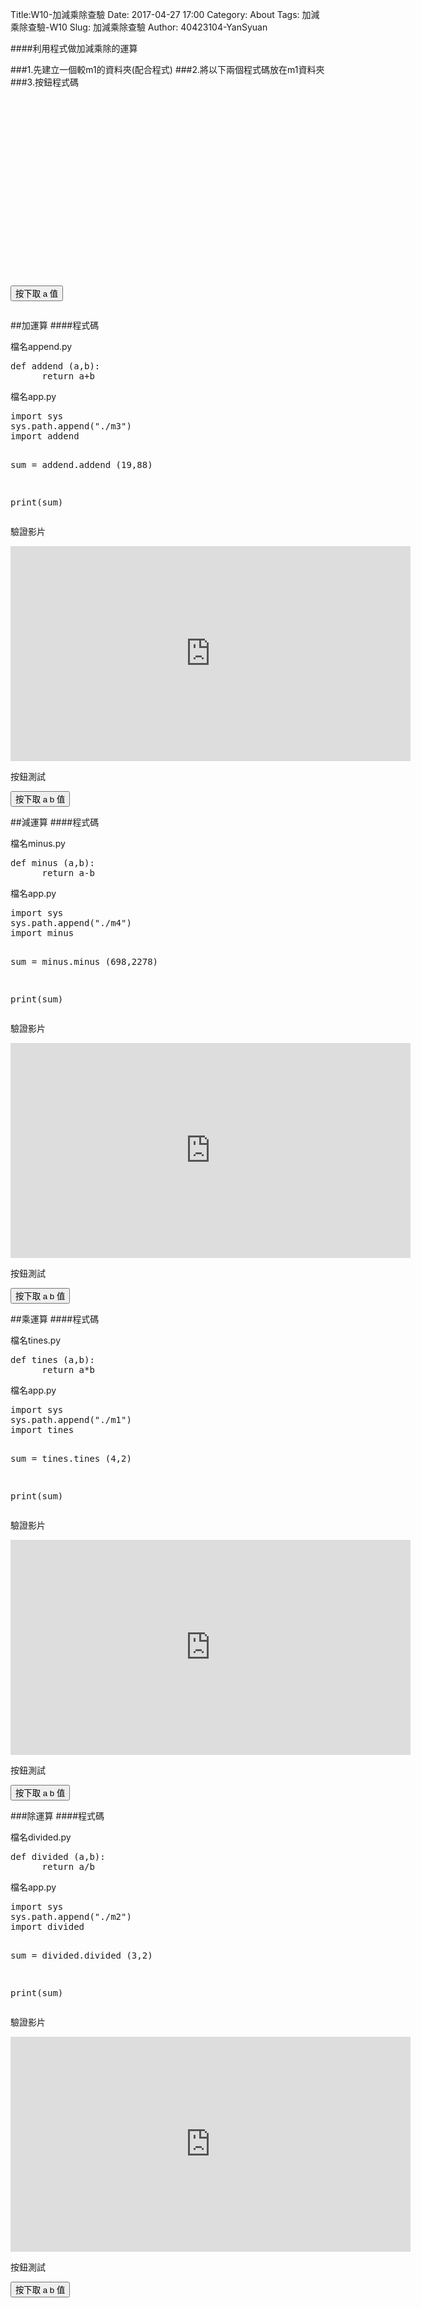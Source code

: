 Title:W10-加減乘除查驗
Date: 2017-04-27 17:00
Category: About
Tags:  加減乘除查驗-W10
Slug: 加減乘除查驗
Author: 40423104-YanSyuan



####利用程式做加減乘除的運算


<!-- PELICAN_END_SUMMARY -->
###1.先建立一個較m1的資料夾(配合程式)
###2.將以下兩個程式碼放在m1資料夾
###3.按鈕程式碼
<pre class="brush: python">
<!-- 導入 Brython 標準程式庫 -->
 
<script src="../data/Brython-3.3.1/brython.js"></script>
<script src="../data/Brython-3.3.1/brython_stdlib.js"></script>
 
<!-- 啟動 Brython -->
<script>
window.onload=function(){
// 設定 data/py 為共用程式路徑
brython({debug:1, pythonpath:['./../data/py']});
}
</script>
 
<!-- 以下實際利用  Brython 畫四連桿 trace point 路徑-->
<!--<canvas id="w10" width="800" height="600"></canvas>-->

<div id="container" width="600" height="400"></div>
 
<script type="text/python3">
from browser import document as doc
from browser import html
import math
container = doc['container']
degree = math.pi/180
def button1(event):
    a = input("give me a")
    container <= str(math.cos(60*degree)+float(a))
doc["button1"].bind("click", button1)
</script>
<button id="button1">按下取 a 值</button>
</pre>

##加運算
####程式碼
<p>檔名append.py</p>
<pre>
def addend (a,b):
      return a+b
</pre>
<p>檔名app.py</p>
<pre>
import sys
sys.path.append("./m3")
import addend

sum = addend.addend (19,88)

print(sum)
</pre>

驗證影片

<iframe src="https://player.vimeo.com/video/215938725" width="640" height="344" frameborder="0" webkitallowfullscreen mozallowfullscreen allowfullscreen></iframe>

按鈕測試

<!-- 導入 Brython 標準程式庫 -->
<script src="../data/Brython-3.3.1/brython.js"></script>
<script src="../data/Brython-3.3.1/brython_stdlib.js"></script>
 
<!-- 啟動 Brython -->
<script>
window.onload=function(){
// 設定 data/py 為共用程式路徑
brython({debug:1, pythonpath:['./../data/py']});
}
</script>
 
<!-- 以下實際利用  Brython 畫四連桿 trace point 路徑-->
<!--<canvas id="w10" width="800" height="600"></canvas>-->
 
<div id="container" width="600" height="400"></div>
 
<script type="text/python3">
from browser import document as doc
from browser import html
import math
container = doc['container']
degree = math.pi/180
def button1(event):
    a = input("give me a")
    b = input("give me b")
    container <= str(float(a)+float(b))
doc["button1"].bind("click", button1)

</script>
<button id="button1">按下取 a b 值</button>

##減運算
####程式碼
<p>檔名minus.py</p>
<pre>
def minus (a,b):
      return a-b
</pre>
<p>檔名app.py</p>
<pre>
import sys
sys.path.append("./m4")
import minus

sum = minus.minus (698,2278)

print(sum)
</pre>

驗證影片

<iframe src="https://player.vimeo.com/video/215939173" width="640" height="344" frameborder="0" webkitallowfullscreen mozallowfullscreen allowfullscreen></iframe>

按鈕測試

<!-- 導入 Brython 標準程式庫 -->
 
<script src="../data/Brython-3.3.1/brython.js"></script>
<script src="../data/Brython-3.3.1/brython_stdlib.js"></script>
 
<!-- 啟動 Brython -->
<script>
window.onload=function(){
// 設定 data/py 為共用程式路徑
brython({debug:1, pythonpath:['./../data/py']});
}
</script>
 
<!-- 以下實際利用  Brython 畫四連桿 trace point 路徑-->
<!--<canvas id="w10" width="800" height="600"></canvas>-->
 
<div id="container1" width="600" height="400"></div>
 
<script type="text/python3">
from browser import document as doc
from browser import html
import math
container = doc['container1']
degree = math.pi/180
def button2(event):
    a = input("give me a")
    b = input("give me b")
    container <= str(float(a)-float(b))
doc["button2"].bind("click", button2)

</script>
<button id="button2">按下取 a b 值</button>


##乘運算
####程式碼
<p>檔名tines.py</p>
<pre>
def tines (a,b):
      return a*b
</pre>
<p>檔名app.py</p>
<pre>
import sys
sys.path.append("./m1")
import tines

sum = tines.tines (4,2)

print(sum)
</pre>

驗證影片

<iframe src="https://player.vimeo.com/video/215937328" width="640" height="344" frameborder="0" webkitallowfullscreen mozallowfullscreen allowfullscreen></iframe>

按鈕測試

<!-- 導入 Brython 標準程式庫 -->
 
<script src="../data/Brython-3.3.1/brython.js"></script>
<script src="../data/Brython-3.3.1/brython_stdlib.js"></script>
 
<!-- 啟動 Brython -->
<script>
window.onload=function(){
// 設定 data/py 為共用程式路徑
brython({debug:1, pythonpath:['./../data/py']});
}
</script>
 
<!-- 以下實際利用  Brython 畫四連桿 trace point 路徑-->
<!--<canvas id="w10" width="800" height="600"></canvas>-->
 
<div id="container3" width="600" height="400"></div>
 
<script type="text/python3">
from browser import document as doc
from browser import html
import math
container = doc['container3']
degree = math.pi/180
def button3(event):
    a = input("give me a")
    b = input("give me b")
    container <= str(float(a)*float(b))
doc["button3"].bind("click", button3)

</script>
<button id="button3">按下取 a b 值</button>

###除運算
####程式碼
<p>檔名divided.py</p>
<pre>
def divided (a,b):
      return a/b
</pre>
<p>檔名app.py</p>
<pre>
import sys
sys.path.append("./m2")
import divided

sum = divided.divided (3,2)

print(sum)
</pre>

驗證影片

<iframe src="https://player.vimeo.com/video/215938127" width="640" height="344" frameborder="0" webkitallowfullscreen mozallowfullscreen allowfullscreen></iframe>

按鈕測試

<!-- 導入 Brython 標準程式庫 -->
 
<script src="../data/Brython-3.3.1/brython.js"></script>
<script src="../data/Brython-3.3.1/brython_stdlib.js"></script>
 
<!-- 啟動 Brython -->
<script>
window.onload=function(){
// 設定 data/py 為共用程式路徑
brython({debug:1, pythonpath:['./../data/py']});
}
</script>
 
<!-- 以下實際利用  Brython 畫四連桿 trace point 路徑-->
<!--<canvas id="w10" width="800" height="600"></canvas>-->
 
<div id="container4" width="600" height="400"></div>
 
<script type="text/python3">
from browser import document as doc
from browser import html
import math
container = doc['container4']
degree = math.pi/180
def button4(event):
    a = input("give me a")
    b = input("give me b")
    container <= str(float(a)/float(b))
doc["button4"].bind("click", button4)

</script> 
<button id="button4">按下取 a b 值</button>


